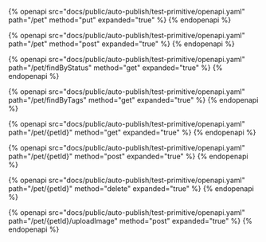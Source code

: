 {% openapi src="docs/public/auto-publish/test-primitive/openapi.yaml" path="/pet" method="put" expanded="true" %}
{% endopenapi %}

{% openapi src="docs/public/auto-publish/test-primitive/openapi.yaml" path="/pet" method="post" expanded="true" %}
{% endopenapi %}

{% openapi src="docs/public/auto-publish/test-primitive/openapi.yaml" path="/pet/findByStatus" method="get" expanded="true" %}
{% endopenapi %}

{% openapi src="docs/public/auto-publish/test-primitive/openapi.yaml" path="/pet/findByTags" method="get" expanded="true" %}
{% endopenapi %}

{% openapi src="docs/public/auto-publish/test-primitive/openapi.yaml" path="/pet/{petId}" method="get" expanded="true" %}
{% endopenapi %}

{% openapi src="docs/public/auto-publish/test-primitive/openapi.yaml" path="/pet/{petId}" method="post" expanded="true" %}
{% endopenapi %}

{% openapi src="docs/public/auto-publish/test-primitive/openapi.yaml" path="/pet/{petId}" method="delete" expanded="true" %}
{% endopenapi %}

{% openapi src="docs/public/auto-publish/test-primitive/openapi.yaml" path="/pet/{petId}/uploadImage" method="post" expanded="true" %}
{% endopenapi %}

